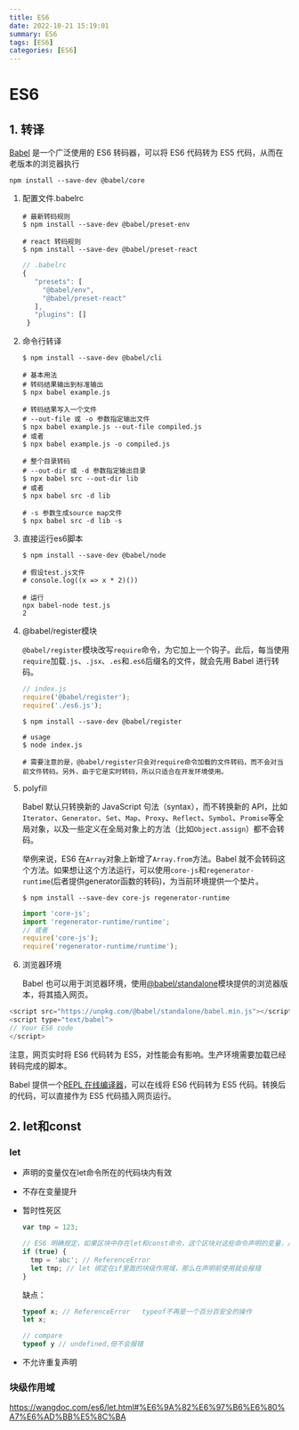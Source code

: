 ```yaml
---
title: ES6
date: 2022-10-21 15:19:01
summary: ES6
tags: [ES6]
categories: [ES6]
---
```


# ES6

## 1. 转译

[Babel](https://babeljs.io/) 是一个广泛使用的 ES6 转码器，可以将 ES6 代码转为 ES5 代码，从而在老版本的浏览器执行

```shell
npm install --save-dev @babel/core
```

1. 配置文件.babelrc

   ```shell
   # 最新转码规则
   $ npm install --save-dev @babel/preset-env
   
   # react 转码规则
   $ npm install --save-dev @babel/preset-react
   ```

   ```js
   // .babelrc
   {
      "presets": [
        "@babel/env",
        "@babel/preset-react"
      ],
      "plugins": []
    }
   ```

2. 命令行转译

   ```shell
   $ npm install --save-dev @babel/cli
   
   # 基本用法
   # 转码结果输出到标准输出
   $ npx babel example.js
   
   # 转码结果写入一个文件
   # --out-file 或 -o 参数指定输出文件
   $ npx babel example.js --out-file compiled.js
   # 或者
   $ npx babel example.js -o compiled.js
   
   # 整个目录转码
   # --out-dir 或 -d 参数指定输出目录
   $ npx babel src --out-dir lib
   # 或者
   $ npx babel src -d lib
   
   # -s 参数生成source map文件
   $ npx babel src -d lib -s
   ```

3. 直接运行es6脚本

   ```shell
   $ npm install --save-dev @babel/node
   
   # 假设test.js文件
   # console.log((x => x * 2)())
   
   # 运行
   npx babel-node test.js
   2
   ```

4. @babel/register模块

   `@babel/register`模块改写`require`命令，为它加上一个钩子。此后，每当使用`require`加载`.js`、`.jsx`、`.es`和`.es6`后缀名的文件，就会先用 Babel 进行转码。

   ```js
   // index.js
   require('@babel/register');
   require('./es6.js');
   ```

   

   ```shell
   $ npm install --save-dev @babel/register
   
   # usage
   $ node index.js
   
   # 需要注意的是，@babel/register只会对require命令加载的文件转码，而不会对当前文件转码。另外，由于它是实时转码，所以只适合在开发环境使用。
   ```

5. polyfill

   Babel 默认只转换新的 JavaScript 句法（syntax），而不转换新的 API，比如`Iterator`、`Generator`、`Set`、`Map`、`Proxy`、`Reflect`、`Symbol`、`Promise`等全局对象，以及一些定义在全局对象上的方法（比如`Object.assign`）都不会转码。

   举例来说，ES6 在`Array`对象上新增了`Array.from`方法。Babel 就不会转码这个方法。如果想让这个方法运行，可以使用`core-js`和`regenerator-runtime`(后者提供generator函数的转码)，为当前环境提供一个垫片。

   ```shell
   $ npm install --save-dev core-js regenerator-runtime
   ```

   ```js
   import 'core-js';
   import 'regenerator-runtime/runtime';
   // 或者
   require('core-js');
   require('regenerator-runtime/runtime');
   ```

6. 浏览器环境

   Babel 也可以用于浏览器环境，使用[@babel/standalone](https://babeljs.io/docs/en/next/babel-standalone.html)模块提供的浏览器版本，将其插入网页。

```js
<script src="https://unpkg.com/@babel/standalone/babel.min.js"></script>
<script type="text/babel">
// Your ES6 code
</script>
```

注意，网页实时将 ES6 代码转为 ES5，对性能会有影响。生产环境需要加载已经转码完成的脚本。

Babel 提供一个[REPL 在线编译器](https://babeljs.io/repl/)，可以在线将 ES6 代码转为 ES5 代码。转换后的代码，可以直接作为 ES5 代码插入网页运行。

## 2. let和const

### let

- 声明的变量仅在let命令所在的代码块内有效

- 不存在变量提升

- 暂时性死区

  ```js
  var tmp = 123;
  
  // ES6 明确规定，如果区块中存在let和const命令，这个区块对这些命令声明的变量，从一开始就形成了封闭作用域。凡是在声明之前就使用这些变量，就会报错。
  if (true) {
    tmp = 'abc'; // ReferenceError
    let tmp; // let 绑定在if里面的块级作用域，那么在声明前使用就会报错
  }
  ```

  缺点：

  ```js
  typeof x; // ReferenceError   typeof不再是一个百分百安全的操作
  let x;
  
  // compare
  typeof y // undefined,但不会报错
  ```

- 不允许重复声明

### 块级作用域

https://wangdoc.com/es6/let.html#%E6%9A%82%E6%97%B6%E6%80%A7%E6%AD%BB%E5%8C%BA

